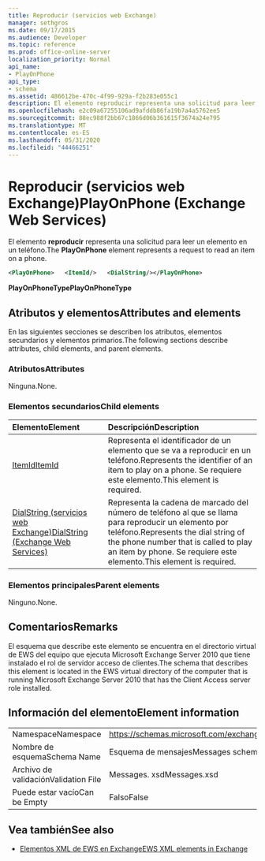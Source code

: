 ```yaml
---
title: Reproducir (servicios web Exchange)
manager: sethgros
ms.date: 09/17/2015
ms.audience: Developer
ms.topic: reference
ms.prod: office-online-server
localization_priority: Normal
api_name:
- PlayOnPhone
api_type:
- schema
ms.assetid: 486612be-470c-4f99-929a-f2b283e055c1
description: El elemento reproducir representa una solicitud para leer un elemento en un teléfono.
ms.openlocfilehash: e2c09a67255106ad9afddb86fa19b7a4a5762ee5
ms.sourcegitcommit: 88ec988f2bb67c1866d06b361615f3674a24e795
ms.translationtype: MT
ms.contentlocale: es-ES
ms.lasthandoff: 05/31/2020
ms.locfileid: "44466251"
---
```

# <a name="playonphone-exchange-web-services"></a><span data-ttu-id="4dcf1-103">Reproducir (servicios web Exchange)</span><span class="sxs-lookup"><span data-stu-id="4dcf1-103">PlayOnPhone (Exchange Web Services)</span></span>

<span data-ttu-id="4dcf1-104">El elemento **reproducir** representa una solicitud para leer un elemento en un teléfono.</span><span class="sxs-lookup"><span data-stu-id="4dcf1-104">The **PlayOnPhone** element represents a request to read an item on a phone.</span></span> 
  
```xml
<PlayOnPhone>   <ItemId/>   <DialString/></PlayOnPhone>
```

 <span data-ttu-id="4dcf1-105">**PlayOnPhoneType**</span><span class="sxs-lookup"><span data-stu-id="4dcf1-105">**PlayOnPhoneType**</span></span>
## <a name="attributes-and-elements"></a><span data-ttu-id="4dcf1-106">Atributos y elementos</span><span class="sxs-lookup"><span data-stu-id="4dcf1-106">Attributes and elements</span></span>

<span data-ttu-id="4dcf1-107">En las siguientes secciones se describen los atributos, elementos secundarios y elementos primarios.</span><span class="sxs-lookup"><span data-stu-id="4dcf1-107">The following sections describe attributes, child elements, and parent elements.</span></span>
  
### <a name="attributes"></a><span data-ttu-id="4dcf1-108">Atributos</span><span class="sxs-lookup"><span data-stu-id="4dcf1-108">Attributes</span></span>

<span data-ttu-id="4dcf1-109">Ninguna.</span><span class="sxs-lookup"><span data-stu-id="4dcf1-109">None.</span></span>
  
### <a name="child-elements"></a><span data-ttu-id="4dcf1-110">Elementos secundarios</span><span class="sxs-lookup"><span data-stu-id="4dcf1-110">Child elements</span></span>

|<span data-ttu-id="4dcf1-111">**Elemento**</span><span class="sxs-lookup"><span data-stu-id="4dcf1-111">**Element**</span></span>|<span data-ttu-id="4dcf1-112">**Descripción**</span><span class="sxs-lookup"><span data-stu-id="4dcf1-112">**Description**</span></span>|
|:-----|:-----|
|[<span data-ttu-id="4dcf1-113">ItemId</span><span class="sxs-lookup"><span data-stu-id="4dcf1-113">ItemId</span></span>](itemid.md) <br/> |<span data-ttu-id="4dcf1-114">Representa el identificador de un elemento que se va a reproducir en un teléfono.</span><span class="sxs-lookup"><span data-stu-id="4dcf1-114">Represents the identifier of an item to play on a phone.</span></span> <span data-ttu-id="4dcf1-115">Se requiere este elemento.</span><span class="sxs-lookup"><span data-stu-id="4dcf1-115">This element is required.</span></span>  <br/> |
|[<span data-ttu-id="4dcf1-116">DialString (servicios web Exchange)</span><span class="sxs-lookup"><span data-stu-id="4dcf1-116">DialString (Exchange Web Services)</span></span>](dialstring-exchange-web-services.md) <br/> |<span data-ttu-id="4dcf1-117">Representa la cadena de marcado del número de teléfono al que se llama para reproducir un elemento por teléfono.</span><span class="sxs-lookup"><span data-stu-id="4dcf1-117">Represents the dial string of the phone number that is called to play an item by phone.</span></span> <span data-ttu-id="4dcf1-118">Se requiere este elemento.</span><span class="sxs-lookup"><span data-stu-id="4dcf1-118">This element is required.</span></span>  <br/> |
   
### <a name="parent-elements"></a><span data-ttu-id="4dcf1-119">Elementos principales</span><span class="sxs-lookup"><span data-stu-id="4dcf1-119">Parent elements</span></span>

<span data-ttu-id="4dcf1-120">Ninguno.</span><span class="sxs-lookup"><span data-stu-id="4dcf1-120">None.</span></span>
  
## <a name="remarks"></a><span data-ttu-id="4dcf1-121">Comentarios</span><span class="sxs-lookup"><span data-stu-id="4dcf1-121">Remarks</span></span>

<span data-ttu-id="4dcf1-122">El esquema que describe este elemento se encuentra en el directorio virtual de EWS del equipo que ejecuta Microsoft Exchange Server 2010 que tiene instalado el rol de servidor acceso de clientes.</span><span class="sxs-lookup"><span data-stu-id="4dcf1-122">The schema that describes this element is located in the EWS virtual directory of the computer that is running Microsoft Exchange Server 2010 that has the Client Access server role installed.</span></span>
  
## <a name="element-information"></a><span data-ttu-id="4dcf1-123">Información del elemento</span><span class="sxs-lookup"><span data-stu-id="4dcf1-123">Element information</span></span>

|||
|:-----|:-----|
|<span data-ttu-id="4dcf1-124">Namespace</span><span class="sxs-lookup"><span data-stu-id="4dcf1-124">Namespace</span></span>  <br/> |https://schemas.microsoft.com/exchange/services/2006/messages  <br/> |
|<span data-ttu-id="4dcf1-125">Nombre de esquema</span><span class="sxs-lookup"><span data-stu-id="4dcf1-125">Schema Name</span></span>  <br/> |<span data-ttu-id="4dcf1-126">Esquema de mensajes</span><span class="sxs-lookup"><span data-stu-id="4dcf1-126">Messages schema</span></span>  <br/> |
|<span data-ttu-id="4dcf1-127">Archivo de validación</span><span class="sxs-lookup"><span data-stu-id="4dcf1-127">Validation File</span></span>  <br/> |<span data-ttu-id="4dcf1-128">Messages. xsd</span><span class="sxs-lookup"><span data-stu-id="4dcf1-128">Messages.xsd</span></span>  <br/> |
|<span data-ttu-id="4dcf1-129">Puede estar vacío</span><span class="sxs-lookup"><span data-stu-id="4dcf1-129">Can be Empty</span></span>  <br/> |<span data-ttu-id="4dcf1-130">Falso</span><span class="sxs-lookup"><span data-stu-id="4dcf1-130">False</span></span>  <br/> |
   
## <a name="see-also"></a><span data-ttu-id="4dcf1-131">Vea también</span><span class="sxs-lookup"><span data-stu-id="4dcf1-131">See also</span></span>



- [<span data-ttu-id="4dcf1-132">Elementos XML de EWS en Exchange</span><span class="sxs-lookup"><span data-stu-id="4dcf1-132">EWS XML elements in Exchange</span></span>](ews-xml-elements-in-exchange.md)

